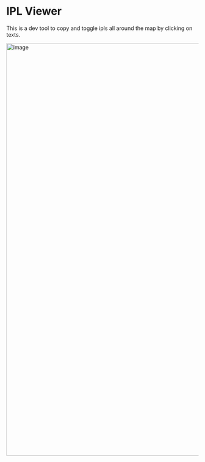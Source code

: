 # IPL Viewer
This is a dev tool to copy and toggle ipls all around the map by clicking on texts.

<img width="1920" height="1080" alt="image" src="https://github.com/user-attachments/assets/d0f94250-4ead-4a60-8594-7b29ad2d2048" />
